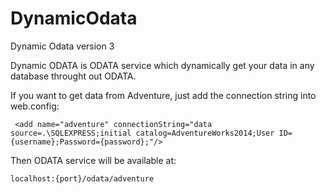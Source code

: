 # DynamicOdata
Dynamic Odata version 3


Dynamic ODATA is ODATA service which dynamically get your data in any database throught out ODATA.

If you want to get data from Adventure, just add the connection string into web.config:

     <add name="adventure" connectionString="data source=.\SQLEXPRESS;initial catalog=AdventureWorks2014;User ID={username};Password={password};"/>

Then ODATA service will be available at: 

    localhost:{port}/odata/adventure
    

